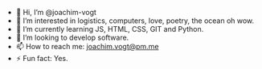 - 👋 Hi, I’m @joachim-vogt
- 👀 I’m interested in logistics, computers, love, poetry, the ocean oh wow. 
- 🌱 I’m currently learning JS, HTML, CSS, GIT and Python.
- 💞️ I’m looking to develop software. 
- 📫 How to reach me: joachim.vogt@pm.me
- ⚡ Fun fact: Yes.

<!---
joachim-vogt/joachim-vogt is a ✨ special ✨ repository because its `README.md` (this file) appears on your GitHub profile.
You can click the Preview link to take a look at your changes.
--->
